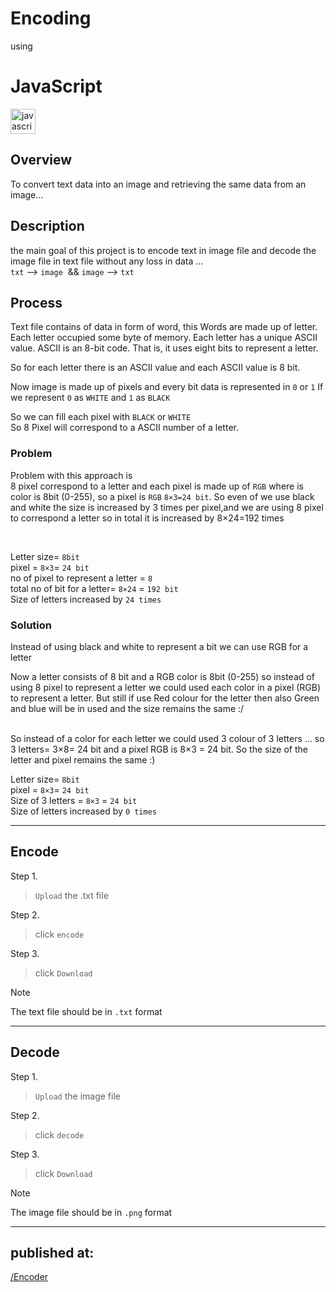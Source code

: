 # Encoding

using

# JavaScript



<div align="left">
  <img src="https://cdn.jsdelivr.net/gh/devicons/devicon/icons/javascript/javascript-original.svg" height="40" alt="javascript logo" />
</div>


          


## Overview
To convert text data into an image and retrieving the same data from an image...



## Description
the main goal of this project is to encode text in image file and decode the image file in text file without any loss in data ...<br>
`txt` --> `image`  && `image` --> `txt`

## Process
Text file contains of data in form of word, this Words are made up of letter. Each letter occupied some byte of memory. Each letter has a unique ASCII value. ASCII is an 8-bit code. That is, it uses eight bits to represent a letter.

So for each letter there is an ASCII value and each ASCII value is 8 bit.

Now image is made up of pixels and every bit data is represented in `0` or `1`
If we represent `0` as `WHITE` and `1` as `BLACK`

So we can fill each pixel with `BLACK` or `WHITE`<br>
So 8 Pixel will correspond to a ASCII number of a letter.

### Problem
Problem with this approach is <br>
8 pixel correspond to a letter and each pixel is made up of `RGB` where is color is 8bit (0-255), so a pixel is `RGB` `8×3=24 bit`. So even of we use black and white the size is increased by 3 times per pixel,and we are using 8 pixel to correspond a letter so in total it is increased by 8×24=192 times

<br>

Letter size= `8bit`     <br>
pixel = `8×3`= `24 bit`     <br>
no of pixel to represent a letter = `8`     <br>
total no of bit for a letter= `8×24` = `192 bit`     <br>
Size of letters increased by `24 times` 


### Solution
Instead of using black and white to represent a bit we can use RGB for a letter 

Now a letter consists of 8 bit and a RGB color is 8bit (0-255) so instead of using 8 pixel to represent a letter we could used each color in a pixel (RGB) to represent a letter. But still if use Red colour for the letter then also Green and blue will be in used and the size remains the same :/

<br>
So instead of a color for each letter we could used 3 colour of 3 letters ... so 3 letters= 3×8= 24 bit  and a pixel RGB is 8×3 = 24 bit. So the size of the letter and pixel remains the same :)

Letter size= `8bit`     <br>
pixel = `8×3`= `24 bit`     <br>
Size of 3 letters = `8×3` = `24 bit`    <br>
Size of letters increased by `0 times` 




---

## Encode

Step 1.
> `Upload` the .txt file 

Step 2.
>click `encode`

Step 3.
>click `Download`

> [!NOTE]
>The text file should be in  `.txt` format


___

## Decode

Step 1.
> `Upload` the image file 

Step 2.
>click `decode`

Step 3.
>click `Download`


> [!NOTE]
>The image file should be in `.png` format

___

## published at:
[/Encoder](https://imposter404.github.io/Encoder)